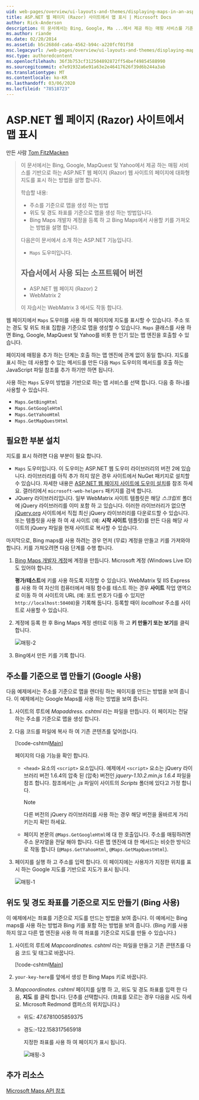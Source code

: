 ```yaml
---
uid: web-pages/overview/ui-layouts-and-themes/displaying-maps-in-an-aspnet-web-pages-site
title: ASP.NET 웹 페이지 (Razor) 사이트에서 맵 표시 | Microsoft Docs
author: Rick-Anderson
description: 이 문서에서는 Bing, Google, Ma ...에서 제공 하는 매핑 서비스를 기준으로 Razor (ASP.NET 웹 페이지) 웹 사이트의 페이지에 대화형 맵을 표시 하는 방법을 설명 합니다.
ms.author: riande
ms.date: 02/20/2014
ms.assetid: b5c268dd-ca6a-4562-b94c-a220fcf01f58
msc.legacyurl: /web-pages/overview/ui-layouts-and-themes/displaying-maps-in-an-aspnet-web-pages-site
msc.type: authoredcontent
ms.openlocfilehash: 36f3b753cf312504892872ff54bef49854588990
ms.sourcegitcommit: e7e91932a6e91a63e2e46417626f39d6b244a3ab
ms.translationtype: MT
ms.contentlocale: ko-KR
ms.lasthandoff: 03/06/2020
ms.locfileid: "78518723"
---
```

# <a name="displaying-maps-in-an-aspnet-web-pages-razor-site"></a>ASP.NET 웹 페이지 (Razor) 사이트에서 맵 표시

만든 사람 [Tom FitzMacken](https://github.com/tfitzmac)

> 이 문서에서는 Bing, Google, MapQuest 및 Yahoo에서 제공 하는 매핑 서비스를 기반으로 하는 ASP.NET 웹 페이지 (Razor) 웹 사이트의 페이지에 대화형 지도를 표시 하는 방법을 설명 합니다.
> 
> 학습할 내용:
> 
> - 주소를 기준으로 맵을 생성 하는 방법
> - 위도 및 경도 좌표를 기준으로 맵을 생성 하는 방법입니다.
> - Bing Maps 개발자 계정을 등록 하 고 Bing Maps에서 사용할 키를 가져오는 방법을 설명 합니다.
> 
> 다음은이 문서에서 소개 하는 ASP.NET 기능입니다.
> 
> - `Maps` 도우미입니다.
>   
> 
> ## <a name="software-versions-used-in-the-tutorial"></a>자습서에서 사용 되는 소프트웨어 버전
> 
> 
> - ASP.NET 웹 페이지 (Razor) 2
> - WebMatrix 2
>   
> 
> 이 자습서는 WebMatrix 3 에서도 작동 합니다.

웹 페이지에서 `Maps` 도우미를 사용 하 여 페이지에 지도를 표시할 수 있습니다. 주소 또는 경도 및 위도 좌표 집합을 기준으로 맵을 생성할 수 있습니다. `Maps` 클래스를 사용 하면 Bing, Google, MapQuest 및 Yahoo를 비롯 한 인기 있는 맵 엔진을 호출할 수 있습니다.

페이지에 매핑을 추가 하는 단계는 호출 하는 맵 엔진에 관계 없이 동일 합니다. 지도를 표시 하는 데 사용할 수 있는 메서드를 만든 다음 `Maps` 도우미의 메서드를 호출 하는 JavaScript 파일 참조를 추가 하기만 하면 됩니다.

사용 하는 `Maps` 도우미 방법을 기반으로 하는 맵 서비스를 선택 합니다. 다음 중 하나를 사용할 수 있습니다.

- `Maps.GetBingHtml`
- `Maps.GetGoogleHtml`
- `Maps.GetYahooHtml`
- `Maps.GetMapQuestHtml`

## <a name="installing-the-pieces-you-need"></a>필요한 부분 설치

지도를 표시 하려면 다음 부분이 필요 합니다.

- `Maps` 도우미입니다. 이 도우미는 ASP.NET 웹 도우미 라이브러리의 버전 2에 있습니다. 라이브러리를 아직 추가 하지 않은 경우 사이트에서 NuGet 패키지로 설치할 수 있습니다. 자세한 내용은 [ASP.NET 웹 페이지 사이트에 도우미 설치](https://go.microsoft.com/fwlink/?LinkId=252372)를 참조 하세요. 갤러리에서 `microsoft-web-helpers` 패키지를 검색 합니다.
- JQuery 라이브러리입니다. 일부 WebMatrix 사이트 템플릿은 해당 *스크립트* 폴더에 jQuery 라이브러리를 이미 포함 하 고 있습니다. 이러한 라이브러리가 없으면 [jQuery.org](http://jQuery.org) 사이트에서 직접 최신 jQuery 라이브러리를 다운로드할 수 있습니다. 또는 템플릿을 사용 하 여 새 사이트 (예: **시작 사이트** 템플릿)를 만든 다음 해당 사이트의 jQuery 파일을 현재 사이트로 복사할 수 있습니다.

마지막으로, Bing maps를 사용 하려는 경우 먼저 (무료) 계정을 만들고 키를 가져와야 합니다. 키를 가져오려면 다음 단계를 수행 합니다.

1. [Bing Maps 개발자 계정](https://www.microsoft.com/maps/developers/web.aspx)에 계정을 만듭니다. Microsoft 계정 (Windows Live ID)도 있어야 합니다.

    **평가/테스트**에 키를 사용 하도록 지정할 수 있습니다. WebMatrix 및 IIS Express를 사용 하 여 자신의 컴퓨터에서 매핑 함수를 테스트 하는 경우 **사이트** 작업 영역으로 이동 하 여 사이트의 URL (예: 포트 번호가 다를 수 있지만 `http://localhost:50408`)을 기록해 둡니다. 등록할 때이 *localhost* 주소를 사이트로 사용할 수 있습니다.
2. 계정에 등록 한 후 Bing Maps 계정 센터로 이동 하 고 **키 만들기 또는 보기**를 클릭 합니다.

    ![매핑-2](displaying-maps-in-an-aspnet-web-pages-site/_static/image1.png)
3. Bing에서 만든 키를 기록 합니다.

## <a name="creating-a-map-based-on-an-address-using-google"></a>주소를 기준으로 맵 만들기 (Google 사용)

다음 예제에서는 주소를 기준으로 맵을 렌더링 하는 페이지를 만드는 방법을 보여 줍니다. 이 예제에서는 Google Maps를 사용 하는 방법을 보여 줍니다.

1. 사이트의 루트에 *Mapaddress. cshtml* 라는 파일을 만듭니다. 이 페이지는 전달 하는 주소를 기준으로 맵을 생성 합니다.
2. 다음 코드를 파일에 복사 하 여 기존 콘텐츠를 덮어씁니다.

    [!code-cshtml[Main](displaying-maps-in-an-aspnet-web-pages-site/samples/sample1.cshtml)]

    페이지의 다음 기능을 확인 합니다.

    - `<head>` 요소의 `<script>` 요소입니다. 예제에서 `<script>` 요소는 jQuery 라이브러리 버전 1.6.4의 압축 된 (압축) 버전인 *jquery-1.10.2.min.js 1.6.4* 파일을 참조 합니다. 참조에서는 *.js* 파일이 사이트의 *Scripts* 폴더에 있다고 가정 합니다. 

        > [!NOTE]
        > 다른 버전의 jQuery 라이브러리를 사용 하는 경우 해당 버전을 올바르게 가리키는지 확인 하세요.
    - 페이지 본문의 `@Maps.GetGoogleHtml`에 대 한 호출입니다. 주소를 매핑하려면 주소 문자열을 전달 해야 합니다. 다른 맵 엔진에 대 한 메서드는 비슷한 방식으로 작동 합니다 (`@Maps.GetYahooHtml`, `@Maps.GetMapQuestHtml`).
3. 페이지를 실행 하 고 주소를 입력 합니다. 이 페이지에는 사용자가 지정한 위치를 표시 하는 Google 지도를 기반으로 지도가 표시 됩니다.

     ![매핑-1](displaying-maps-in-an-aspnet-web-pages-site/_static/image2.png)

## <a name="creating-a-map-based-on-latitude-and-longitude-coordinates-using-bing"></a>위도 및 경도 좌표를 기준으로 지도 만들기 (Bing 사용)

이 예제에서는 좌표를 기준으로 지도를 만드는 방법을 보여 줍니다. 이 예에서는 Bing maps를 사용 하는 방법과 Bing 키를 포함 하는 방법을 보여 줍니다. (Bing 키를 사용 하지 않고 다른 맵 엔진을 사용 하 여 좌표를 기준으로 지도를 만들 수 있습니다.)

1. 사이트의 루트에 *Mapcoordinates. cshtml* 라는 파일을 만들고 기존 콘텐츠를 다음 코드 및 태그로 바꿉니다.

    [!code-cshtml[Main](displaying-maps-in-an-aspnet-web-pages-site/samples/sample2.cshtml)]
2. `your-key-here`를 앞에서 생성 한 Bing Maps 키로 바꿉니다.
3. *Mapcoordinates. cshtml* 페이지를 실행 하 고, 위도 및 경도 좌표를 입력 한 다음, **지도** 를 클릭 합니다. 단추를 선택합니다. (좌표를 모르는 경우 다음을 시도 하세요. Microsoft Redmond 캠퍼스의 위치입니다.)

   - 위도: 47.6781005859375
   - 경도:-122.158317565918

     지정한 좌표를 사용 하 여 페이지가 표시 됩니다.

     ![매핑-3](displaying-maps-in-an-aspnet-web-pages-site/_static/image3.png)

<a id="Additional_Resources"></a>
## <a name="additional-resources"></a>추가 리소스

[Microsoft Maps API 참조](https://msdn.microsoft.com/library/gg427611.aspx)
